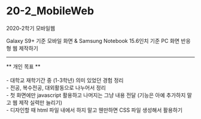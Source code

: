 # 20-2_MobileWeb
2020-2학기 모바일웹

Galaxy S9+ 기준 모바일 화면 & Samsung Notebook 15.6인치 기준 PC 화면 반응형 웹 제작하기

<hr>
** 개인 목표 **
<br><br>
- 대학교 재학기간 중 (1-3학년) 의미 있었던 경험 정리<br>
- 전공, 복수전공, 대외활동으로 나누어서 정리<br>
- 첫 화면에만 javascript 활용하고 나머지는 그냥 내용 전달 (기능은 아예 추가하지 말고 웹 제작 실력만 늘리기)<br>
- 디자인할 때 html 파일 내에서 하지 말고 웬만하면 CSS 파일 생성해서 활용하기<br>
